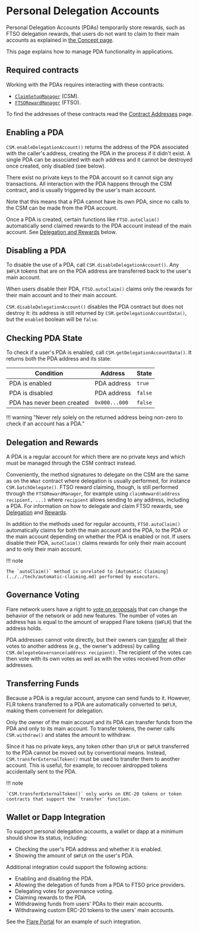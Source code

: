# Personal Delegation Accounts

Personal Delegation Accounts (PDAs) temporarily store rewards, such as FTSO delegation rewards, that users do not want to claim to their main accounts as explained in [the Concept page](../../tech/personal-delegation-account.md).

This page explains how to manage PDA functionality in applications.

## Required contracts

Working with the PDAs requires interacting with these contracts:

* [`ClaimSetupManager`](https://gitlab.com/flarenetwork/flare-smart-contracts/-/blob/master/contracts/userInterfaces/IClaimSetupManager.sol) (CSM).
* [`FTSORewardManager`](https://gitlab.com/flarenetwork/flare-smart-contracts/-/blob/master/contracts/userInterfaces/IFtsoRewardManager.sol) (FTSO).

To find the addresses of these contracts read the [Contract Addresses](../getting-started/contract-addresses.md) page.

## Enabling a PDA

`CSM.enableDelegationAccount()` returns the address of the PDA associated with the caller's address, creating the PDA in the process if it didn't exist.
A single PDA can be associated with each address and it cannot be destroyed once created, only disabled (see below).

There exist no private keys to the PDA account so it cannot sign any transactions.
All interaction with the PDA happens through the CSM contract, and is usually triggered by the user's main account.

Note that this means that a PDA cannot have its own PDA, since no calls to the CSM can be made from the PDA account.

Once a PDA is created, certain functions like `FTSO.autoClaim()` automatically send claimed rewards to the PDA account instead of the main account.
See [Delegation and Rewards](#delegation-and-rewards) below.

## Disabling a PDA

To disable the use of a PDA, call `CSM.disableDelegationAccount()`.
Any `$WFLR` tokens that are on the PDA address are transferred back to the user's main account.

When users disable their PDA, `FTSO.autoClaim()` claims only the rewards for their main account and to their main account.

`CSM.disableDelegationAccount()` disables the PDA contract but does not destroy it: its address is still returned by `CSM.getDelegationAccountData()`, but the `enabled` boolean will be `false`.

## Checking PDA State

To check if a user's PDA is enabled, call `CSM.getDelegationAccountData()`.
It returns both the PDA address and its state:

| Condition                  | Address       | State   |
| -------------------------- | ------------- | ------- |
| PDA is enabled             | PDA address   | `true`  |
| PDA is disabled            | PDA address   | `false` |
| PDA has never been created | `0x000...000` | `false` |

!!! warning "Never rely solely on the returned address being non-zero to check if an account has a PDA."

## Delegation and Rewards

A PDA is a regular account for which there are no private keys and which must be managed through the CSM contract instead.

Conveniently, the method signatures to delegate on the CSM are the same as on the `WNat` contract where delegation is usually performed, for instance `CSM.batchDelegate()`.
FTSO reward claiming, though, is still performed through the `FTSORewardManager`, for example using `claimReward(address recipient, ...)` where `recipient` allows sending to any address, including a PDA.
For information on how to delegate and claim FTSO rewards, see [Delegation](../../tech/ftso.md#delegation) and [Rewards](../../tech/ftso.md#rewards).

In addition to the methods used for regular accounts, `FTSO.autoClaim()` automatically claims for both the main account and the PDA, to the PDA or the main account depending on whether the PDA is enabled or not.
If users disable their PDA, `autoClaim()` claims rewards for only their main account and to only their main account.

!!! note

    The `autoClaim()` method is unrelated to [Automatic Claiming](../../tech/automatic-claiming.md) performed by executors.

## Governance Voting

Flare network users have a right to [vote on proposals](../../tech/governance.md) that can change the behavior of the network or add new features.
The number of votes an address has is equal to the amount of wrapped Flare tokens (`$WFLR`) that the address holds.

PDA addresses cannot vote directly, but their owners can [transfer](../../tech/governance.md#vote-transfer) all their votes to another address (e.g., the owner's address) by calling `CSM.delegateGovernance(address recipient)`.
The recipient of the votes can then vote with its own votes as well as with the votes received from other addresses.

## Transferring Funds

Because a PDA is a regular account, anyone can send funds to it.
However, FLR tokens transferred to a PDA are automatically converted to `$WFLR`, making them convenient for delegation.

Only the owner of the main account and its PDA can transfer funds from the PDA and only to its main account.
To transfer tokens, the owner calls `CSM.withdraw()` and states the amount to withdraw.

Since it has no private keys, any token other than `$FLR` or `$WFLR` transferred to the PDA cannot be moved out by conventional means.
Instead, `CSM.transferExternalToken()` must be used to transfer them to another account.
This is useful, for example, to recover airdropped tokens accidentally sent to the PDA.

!!! note

    `CSM.transferExternalToken()` only works on ERC-20 tokens or token contracts that support the `transfer` function.

## Wallet or Dapp Integration

To support personal delegation accounts, a wallet or dapp at a minimum should show its status, including:

* Checking the user's PDA address and whether it is enabled.
* Showing the amount of `$WFLR` on the user's PDA.

Additional integration could support the following actions:

* Enabling and disabling the PDA.
* Allowing the delegation of funds from a PDA to FTSO price providers.
* Delegating votes for governance voting.
* Claiming rewards to the PDA.
* Withdrawing funds from users' PDAs to their main accounts.
* Withdrawing custom ERC-20 tokens to the users' main accounts.

See the [Flare Portal](https://portal.flare.network) for an example of such integration.
